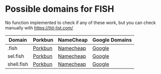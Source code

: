 # Possible domains for FISH

No function implemented to check if any of these work, but you can check manually with https://tld-list.com/

| Domain | Porkbun | NameCheap | Google Domains |
|---|---|---|---|
| .fish | [Porkbun](https://porkbun.com/checkout/search?prb=e814663da1&tlds=&idnLanguage=&search=search&q=.fish) | [Namecheap](https://www.namecheap.com/domains/registration/results/?domain=.fish) | [Google](https://domains.google.com/registrar/search?searchTerm=.fish) |
| sel.fish | [Porkbun](https://porkbun.com/checkout/search?prb=e814663da1&tlds=&idnLanguage=&search=search&q=sel.fish) | [Namecheap](https://www.namecheap.com/domains/registration/results/?domain=sel.fish) | [Google](https://domains.google.com/registrar/search?searchTerm=sel.fish) |
| shell.fish | [Porkbun](https://porkbun.com/checkout/search?prb=e814663da1&tlds=&idnLanguage=&search=search&q=shell.fish) | [Namecheap](https://www.namecheap.com/domains/registration/results/?domain=shell.fish) | [Google](https://domains.google.com/registrar/search?searchTerm=shell.fish) |
